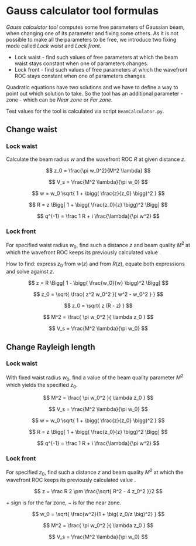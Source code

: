 # Gauss calculator tool formulas

*Gauss calculator tool* computes some free parameters of Gaussian beam, when changing one of its parameter and fixing some others. As it is not possible to make all the parameters to be free, we introduce two fixing mode called *Lock waist* and *Lock front*.

- Lock waist - find such values of free parameters at which the beam waist stays constant when one of parameters changes.
- Lock front - find such values of free parameters at which the wavefront ROC stays constant when one of parameters changes.

Quadratic equations have two solutions and we have to define a way to point out which solution to take. So the tool has an additional parameter - zone - which can be *Near zone* or *Far zone*.

Test values for the tool is calculated via script `BeamCalculator.py`.

## Change waist

### Lock waist

Calculate the beam radius $w$ and the wavefront ROC $R$ at given distance $z$.

$$ z_0 = \frac{\pi w_0^2}{M^2 \lambda}  $$

$$ V_s = \frac{M^2 \lambda}{\pi w_0}  $$

$$ w = w_0 \sqrt{ 1 + \bigg( \frac{z}{z_0} \bigg)^2 } $$ 

$$ R = z \Bigg[ 1 + \bigg( \frac{z_0}{z} \bigg)^2 \Bigg] $$

$$ q^{-1} = \frac 1 R + i \frac{\lambda}{\pi w^2} $$

### Lock front

For specified waist radius $w_0$, find such a distance $z$ and beam quality $M^2$ at which the wavefront ROC keeps its previously calculated value .

How to find: express $z_0$ from $w(z)$ and from $R(z)$, equate both expressions and solve against $z$.

$$ z = R \Bigg[ 1 - \bigg( \frac{w_0}{w} \bigg)^2 \Bigg] $$

$$ z_0 = \sqrt{ \frac{ z^2 w_0^2 }{ w^2 - w_0^2 } } $$

$$ z_0 = \sqrt{ z (R - z) }  $$

$$ M^2 = \frac{ \pi w_0^2 }{ \lambda z_0 }  $$

$$ V_s = \frac{M^2 \lambda}{\pi w_0}  $$

## Change Rayleigh length

### Lock waist
With fixed waist radius $w_0$, find a value of the beam quality parameter $M^2$ which yields the specified $z_0$.

$$ M^2 = \frac{ \pi w_0^2 }{ \lambda z_0 }  $$

$$ V_s = \frac{M^2 \lambda}{\pi w_0}  $$

$$ w = w_0 \sqrt{ 1 + \bigg( \frac{z}{z_0} \bigg)^2 } $$ 

$$ R = z \Bigg[ 1 + \bigg( \frac{z_0}{z} \bigg)^2 \Bigg] $$

$$ q^{-1} = \frac 1 R + i \frac{\lambda}{\pi w^2} $$

### Lock front
For specified $z_0$, find such a distance $z$ and beam quality $M^2$ at which the wavefront ROC keeps its previously calculated value .

$$ z = \frac R 2 \pm \frac{\sqrt{ R^2 - 4 z_0^2 }}2  $$

$+$ sign is for the far zone, $-$ is for the near zone.

$$ w_0 = \sqrt{ \frac{w^2}{1 + \big( z_0/z \big)^2} } $$

$$ M^2 = \frac{ \pi w_0^2 }{ \lambda z_0 }  $$

$$ V_s = \frac{M^2 \lambda}{\pi w_0}  $$
